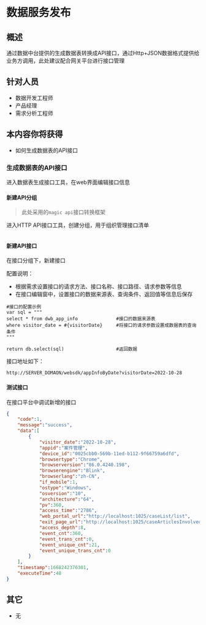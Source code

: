 # 数据服务发布

## 概述

通过数据中台提供的生成数据表转换成API接口，通过Http+JSON数据格式提供给业务方调用，此处建议配合网关平台进行接口管理

## 针对人员

- 数据开发工程师
- 产品经理
- 需求分析工程师

## 本内容你将获得

- 如何生成数据表的API接口

### 生成数据表的API接口

进入数据表生成接口工具，在web界面编辑接口信息

#### 新建API分组

> 此处采用的`magic api`接口转换框架

进入HTTP API接口工具，创建分组，用于组织管理接口清单

 <img :src="$withBase('/datacase/dataApi_01.png')">

#### 新建API接口

在接口分组下，新建接口

配置说明：

- 根据需求设置接口的请求方法、接口名称、接口路径、请求参数等信息
- 在接口编辑窗中，设置接口的数据来源表、查询条件、返回值等信息后保存

```shell
#接口的配置示例
var sql = """
select * from dwb_app_info              #接口的数据来源表
where visitor_date = #{visitorDate}     #将接口的请求参数设置成数据表的查询条件
"""

return db.select(sql)                   #返回数据
```

接口地址如下：
```shell
http://SERVER_DOMAON/websdk/appInfoByDate?visitorDate=2022-10-28
```

#### 测试接口

在接口平台中调试新增的接口

```json
{
    "code":1,
    "message":"success",
    "data":[
        {
            "visitor_date":"2022-10-28",
            "appid":"案件管理",
            "device_id":"0025cbb0-569b-11ed-b112-9f66759a6dfd",
            "browsertype":"Chrome",
            "browserversion":"86.0.4240.198",
            "browserengine":"Blink",
            "browserlang":"zh-CN",
            "if_mobile":1,
            "ostype":"Windows",
            "osversion":"10",
            "architecture":"64",
            "pv":360,
            "access_time":"2786",
            "web_portal_url":"http://localhost:1025/caseList/list",
            "exit_page_url":"http://localhost:1025/caseArticlesInvolvedInfo/list",
            "access_depth":8,
            "event_cnt":360,
            "event_trans_cnt":0,
            "event_unique_cnt":21,
            "event_unique_trans_cnt":0
        }
    ],
    "timestamp":1668242376301,
    "executeTime":48
}
```

## 其它

- 无
